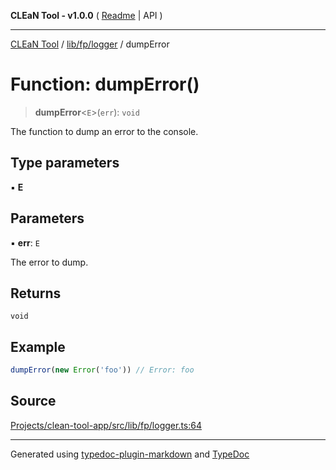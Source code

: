 **CLEaN Tool - v1.0.0** ( [Readme](../../../../README.md) \| API )

***

[CLEaN Tool](../../../../modules.md) / [lib/fp/logger](../README.md) / dumpError

# Function: dumpError()

> **dumpError**\<`E`\>(`err`): `void`

The function to dump an error to the console.

## Type parameters

▪ **E**

## Parameters

▪ **err**: `E`

The error to dump.

## Returns

`void`

## Example

```ts
dumpError(new Error('foo')) // Error: foo
```

## Source

[Projects/clean-tool-app/src/lib/fp/logger.ts:64](https://github.com/yuckyh/clean-tool-app/)

***

Generated using [typedoc-plugin-markdown](https://www.npmjs.com/package/typedoc-plugin-markdown) and [TypeDoc](https://typedoc.org/)
